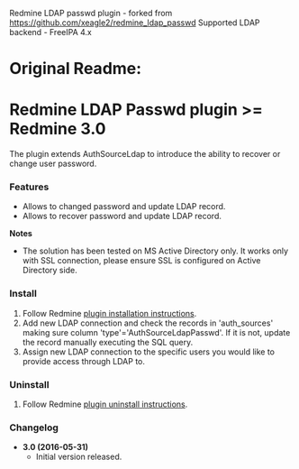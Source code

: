 Redmine LDAP passwd plugin - forked from https://github.com/xeagle2/redmine_ldap_passwd
Supported LDAP backend - FreeIPA 4.x

Original Readme:
=================

# Redmine LDAP Passwd plugin >= Redmine 3.0

The plugin extends AuthSourceLdap to introduce the ability to recover or change user password.

### Features

* Allows to changed password and update LDAP record.
* Allows to recover password and update LDAP record.

**Notes**

* The solution has been tested on MS Active Directory only. It works only with SSL connection, please ensure SSL is configured on Active Directory side.

### Install

1. Follow Redmine [plugin installation instructions](http://www.redmine.org/projects/redmine/wiki/Plugins#Installing-a-plugin).
2. Add new LDAP connection and check the records in 'auth_sources' making sure column 'type'='AuthSourceLdapPasswd'. If it is not, update the record manually executing the SQL query.
3. Assign new LDAP connection to the specific users you would like to provide access through LDAP to.

### Uninstall

1. Follow Redmine [plugin uninstall instructions](http://www.redmine.org/projects/redmine/wiki/Plugins#Uninstalling-a-plugin).

### Changelog

* **3.0 (2016-05-31)**
    * Initial version released.
